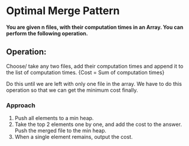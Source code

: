 # Optimal Merge Pattern

**You are given n files, with their computation times in an Array. You can perform the following operation.**

## Operation: 

Choose/ take any two files, add their computation times and append it to the list of computation times. {Cost = Sum of computation times}

Do this until we are left with only one file in the array. We have to do this operation so that we can get the minimum cost finally.

### Approach
1.	Push all elements to a min heap.
2.	Take the top 2 elements one by one, and add the cost to the answer. Push the merged file to the min heap.
3.	When a single element remains, output the cost.


